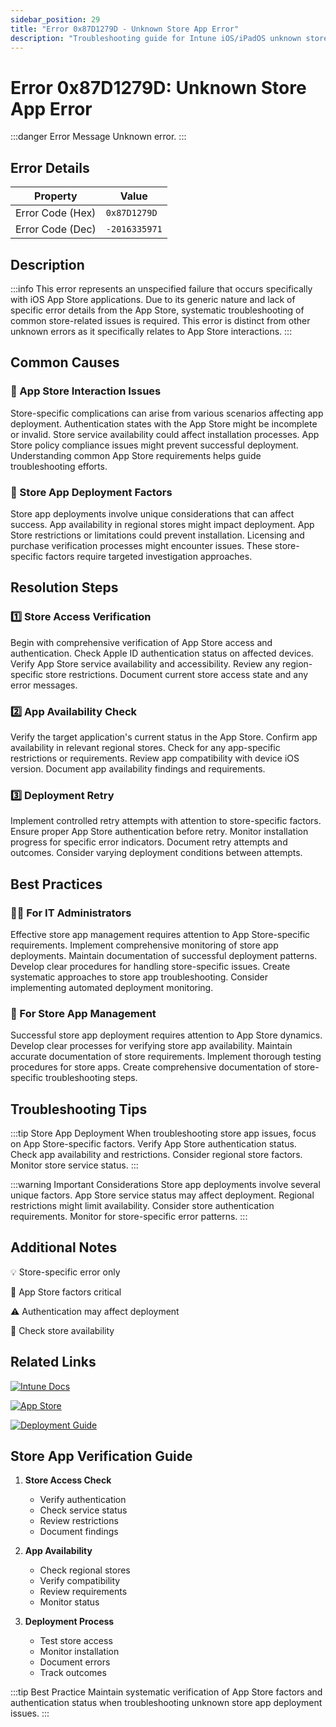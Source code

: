```yaml
---
sidebar_position: 29
title: "Error 0x87D1279D - Unknown Store App Error"
description: "Troubleshooting guide for Intune iOS/iPadOS unknown store app error 0x87D1279D"
---
```


# Error 0x87D1279D: Unknown Store App Error

:::danger Error Message
Unknown error.
:::

## Error Details

<div class="error-details">

| Property | Value |
|----------|-------|
| Error Code (Hex) | `0x87D1279D` |
| Error Code (Dec) | `-2016335971` |

</div>

## Description

:::info
This error represents an unspecified failure that occurs specifically with iOS App Store applications. Due to its generic nature and lack of specific error details from the App Store, systematic troubleshooting of common store-related issues is required. This error is distinct from other unknown errors as it specifically relates to App Store interactions.
:::

## Common Causes

<div class="card-container">
<div class="cause-card">

### 🏪 App Store Interaction Issues
Store-specific complications can arise from various scenarios affecting app deployment. Authentication states with the App Store might be incomplete or invalid. Store service availability could affect installation processes. App Store policy compliance issues might prevent successful deployment. Understanding common App Store requirements helps guide troubleshooting efforts.

</div>
<div class="cause-card">

### 📱 Store App Deployment Factors
Store app deployments involve unique considerations that can affect success. App availability in regional stores might impact deployment. App Store restrictions or limitations could prevent installation. Licensing and purchase verification processes might encounter issues. These store-specific factors require targeted investigation approaches.

</div>
</div>

## Resolution Steps

<div class="steps-container">

### 1️⃣ Store Access Verification
Begin with comprehensive verification of App Store access and authentication. Check Apple ID authentication status on affected devices. Verify App Store service availability and accessibility. Review any region-specific store restrictions. Document current store access state and any error messages.

### 2️⃣ App Availability Check
Verify the target application's current status in the App Store. Confirm app availability in relevant regional stores. Check for any app-specific restrictions or requirements. Review app compatibility with device iOS version. Document app availability findings and requirements.

### 3️⃣ Deployment Retry
Implement controlled retry attempts with attention to store-specific factors. Ensure proper App Store authentication before retry. Monitor installation progress for specific error indicators. Document retry attempts and outcomes. Consider varying deployment conditions between attempts.

</div>

## Best Practices

<div class="card-container">
<div class="practice-card">

### 👨‍💻 For IT Administrators
Effective store app management requires attention to App Store-specific requirements. Implement comprehensive monitoring of store app deployments. Maintain documentation of successful deployment patterns. Develop clear procedures for handling store-specific issues. Create systematic approaches to store app troubleshooting. Consider implementing automated deployment monitoring.

</div>
<div class="practice-card">

### 🔄 For Store App Management
Successful store app deployment requires attention to App Store dynamics. Develop clear processes for verifying store app availability. Maintain accurate documentation of store requirements. Implement thorough testing procedures for store apps. Create comprehensive documentation of store-specific troubleshooting steps.

</div>
</div>

## Troubleshooting Tips

:::tip Store App Deployment
When troubleshooting store app issues, focus on App Store-specific factors. Verify App Store authentication status. Check app availability and restrictions. Consider regional store factors. Monitor store service status.
:::

:::warning Important Considerations
Store app deployments involve several unique factors. App Store service status may affect deployment. Regional restrictions might limit availability. Consider store authentication requirements. Monitor for store-specific error patterns.
:::

## Additional Notes

<div class="notes-container">

💡 Store-specific error only

🏪 App Store factors critical

⚠️ Authentication may affect deployment

📱 Check store availability

</div>

## Related Links

<div class="links-container">

[![Intune Docs](https://img.shields.io/badge/Intune-Store_Apps-0078D4?style=for-the-badge&logo=microsoft)](https://docs.microsoft.com/en-us/mem/intune/apps/store-apps-ios)

[![App Store](https://img.shields.io/badge/Apple-App_Store-black?style=for-the-badge&logo=apple)](https://support.apple.com/app-store)

[![Deployment Guide](https://img.shields.io/badge/Intune-Deployment_Guide-blue?style=for-the-badge&logo=microsoft)](https://docs.microsoft.com/en-us/mem/intune/apps/apps-deployment)

</div>

## Store App Verification Guide

1. **Store Access Check**
   - Verify authentication
   - Check service status
   - Review restrictions
   - Document findings

2. **App Availability**
   - Check regional stores
   - Verify compatibility
   - Review requirements
   - Monitor status

3. **Deployment Process**
   - Test store access
   - Monitor installation
   - Document errors
   - Track outcomes

:::tip Best Practice
Maintain systematic verification of App Store factors and authentication status when troubleshooting unknown store app deployment issues.
::: 